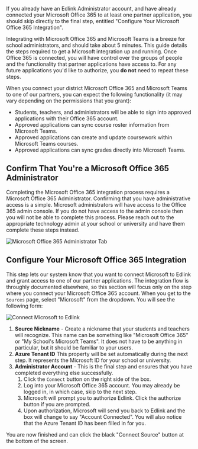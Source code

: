 <div class="card notice alert">
    <p>
        If you already have an Edlink Administrator account, and have already connected your Microsoft Office 365 to at least one partner application, you should skip directly to the final step, entitled "Configure Your Microsoft Office 365 Integration".
    </p>
</div>

Integrating with Microsoft Office 365 and Microsoft Teams is a breeze for school administrators, and should take about 5 minutes. This guide details the steps required to get a Microsoft integration up and running. Once Office 365 is connected, you will have control over the groups of people and the functionality that partner applications have access to. For any future applications you'd like to authorize, you **do not** need to repeat these steps.

When you connect your district Microsoft Office 365 and Microsoft Teams to one of our partners, you can expect the following functionality (it may vary depending on the permissions
that you grant):

- Students, teachers, and administrators will be able to sign into approved applications with their Office 365 account.
- Approved applications can sync course roster information from Microsoft Teams.
- Approved applications can create and update coursework within Microsoft Teams courses.
- Approved applications can sync grades directly into Microsoft Teams.

## Confirm That You're a Microsoft Office 365 Administrator

Completing the Microsoft Office 365 integration process requires a Microsoft Office 365 Administrator. Confirming that you have administrative access is a simple. Microsoft administrators will have access to the Office 365 admin console. If you do not have access to the admin console then you will not be able to complete this process. Please reach out to the appropriate technology admin at your school or university and have them complete these steps instead.

<img class="block framed" src="/documentation/media/administrators/microsoft-office-365-admin.png" alt="Microsoft Office 365 Administrator Tab" />

## Configure Your Microsoft Office 365 Integration

This step lets our system know that you want to connect Microsoft to Edlink and grant access to one of our partner applications. The integration flow is throughly documented elsewhere, so this section will focus only on the step where you connect your Microsoft Office 365 account. When you get to the `Sources` page, select "Microsoft" from the dropdown.
You will see the following form:

<img class="block framed" src="/documentation/media/administrators/microsoft-configuration.png" alt="Connect Microsoft to Edlink" />

1. **Source Nickname** - Create a nickname that your students and teachers will recognize. This name can be something like "Microsoft Office 365" or "My School's Microsoft Teams". It does not have to be anything in particular, but it should be familiar to your users.
2. **Azure Tenant ID** This property will be set automatically during the next step. It represents the Microsoft ID for your school or university.
3. **Administrator Account** - This is the final step and ensures that you have completed everything else successfully.
    1. Click the `Connect` button on the right side of the box.
    2. Log into your Microsoft Office 365 account. You may already be logged in, in which case, skip to the next step.
    3. Microsoft will prompt you to authorize Edlink. Click the authorize button if you are prompted.
    4. Upon authorization, Microsoft will send you back to Edlink and the box will change to say "Account Connected". You will also notice that the Azure Tenant ID has been filled in for you.

You are now finished and can click the black "Connect Source" button at the bottom of the screen.
